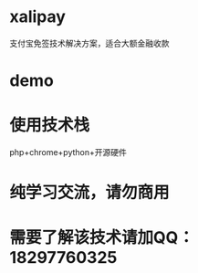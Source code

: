 # xalipay
支付宝免签技术解决方案，适合大额金融收款

# demo

# 使用技术栈
php+chrome+python+开源硬件

# 纯学习交流，请勿商用

# 需要了解该技术请加QQ：18297760325
